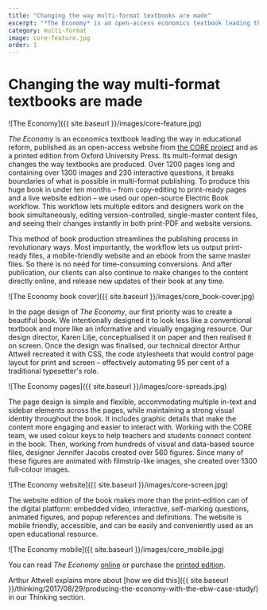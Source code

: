 ```yaml
---
title: "Changing the way multi-format textbooks are made"
excerpt: "*The Economy* is an open-access economics textbook leading the way in both progressive education and multi-format book production."
category: multi-format
image: core-feature.jpg
order: 1
---
```


# Changing the way multi-format textbooks are made

![The Economy]({{ site.baseurl }}/images/core-feature.jpg)

*The Economy* is an economics textbook leading the way in educational reform, published as an open-access website from [the CORE project](http://core-econ.org) and as a printed edition from Oxford University Press. Its multi-format design changes the way textbooks are produced. Over 1200 pages long and containing over 1300 images and 230 interactive questions, it breaks boundaries of what is possible in multi-format publishing. To produce this huge book in under ten months – from copy-editing to print-ready pages and a live website edition – we used our open-source Electric Book workflow. This workflow lets multiple editors and designers work on the book simultaneously, editing version-controlled, single-master content files, and seeing their changes instantly in both print-PDF and website versions.

This method of book production streamlines the publishing process in revolutionary ways. Most importantly, the workflow lets us output print-ready files, a mobile-friendly website and an ebook from the same master files. So there is no need for time-consuming conversions. And after publication, our clients can also continue to make changes to the content directly online, and release new updates of their book at any time.

![The Economy book cover]({{ site.baseurl }}/images/core_book-cover.jpg)

In the page design of *The Economy*, our first priority was to create a beautiful book. We intentionally designed it to look less like a conventional textbook and more like an informative and visually engaging resource. Our design director, Karen Lilje, conceptualised it on paper and then realised it on screen. Once the design was finalised, our technical director Arthur Attwell recreated it with CSS, the code stylesheets that would control page layout for print and screen – effectively automating 95 per cent of a traditional typesetter's role.

![The Economy pages]({{ site.baseurl }}/images/core-spreads.jpg)

The page design is simple and flexible, accommodating multiple in-text and sidebar elements across the pages, while maintaining a strong visual identity throughout the book. It includes graphic details that make the content more engaging and easier to interact with. Working with the CORE team, we used colour keys to help teachers and students connect content in the book. Then, working from hundreds of visual and data-based source files, designer Jennifer Jacobs created over 560 figures. Since many of these figures are animated with filmstrip-like images, she created over 1300 full-colour images.

![The Economy website]({{ site.baseurl }}/images/core-screen.jpg)

The website edition of the book makes more than the print-edition can of the digital platform: embedded video, interactive, self-marking questions, animated figures, and popup references and definitions. The website is mobile friendly, accessible, and can be easily and conveniently used as an open educational resource. 

![The Economy mobile]({{ site.baseurl }}/images/core_mobile.jpg)

You can read *The Economy* [online](http://core-econ.org/the-economy) or purchase the [printed edition](https://global.oup.com/academic/product/the-economy-9780198810247?lang=en&cc=gb).

Arthur Attwell explains more about [how we did this]({{ site.baseurl }}/thinking/2017/08/29/producing-the-economy-with-the-ebw-case-study/) in our Thinking section.
